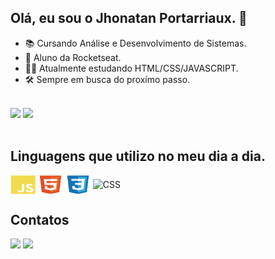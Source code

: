 ## Olá, eu sou o Jhonatan Portarriaux. 👋

- 📚 Cursando Análise e Desenvolvimento de Sistemas.
- 🚀 Aluno da Rocketseat.
- 👨‍💻 Atualmente estudando HTML/CSS/JAVASCRIPT.
- 🛠️ Sempre em busca do proxímo passo.


 <div style="display: inline_block"><br>
  <img height="160em" src="https://github-readme-stats.vercel.app/api?username=Portarriaux&show_icons=true&theme=vue-dark"/>
  <img height="160em" src="https://github-readme-stats.vercel.app/api/top-langs/?username=Portarriaux&layout=compact&langs_count=16&theme=vue-dark"/>
 </div>


 <div style="display: inline_block"><br>
 
  ## Linguagens que utilizo  no meu dia a dia.
 
  <img align="center" alt="JS" height="30" width="40" src="https://raw.githubusercontent.com/devicons/devicon/master/icons/javascript/javascript-plain.svg">
  <img align="center" alt="HTML" height="30" width="40" src="https://raw.githubusercontent.com/devicons/devicon/master/icons/html5/html5-original.svg">
  <img align="center" alt="CSS" height="30" width="40" src="https://raw.githubusercontent.com/devicons/devicon/master/icons/css3/css3-original.svg">
 <img align="center" alt="CSS" height="30" width="70" src="https://img.shields.io/badge/Figma-F24E1E?style=for-the-badge&logo=figma&logoColor=white">
 
 
</div>

<div> 

 ## Contatos
 
  <a href="https://www.instagram.com/jhonatan_portarriaux/" target="_blank"><img src="https://img.shields.io/badge/-Instagram-%23E4405F?style=for-the-badge&logo=instagram&logoColor=white" target="_blank"></a>
  <a href = "portarriauxjhonatan@gmail.com"><img src="https://img.shields.io/badge/-Gmail-%23333?style=for-the-badge&logo=gmail&logoColor=white" target="_blank"></a>
</div>
 

 
 






